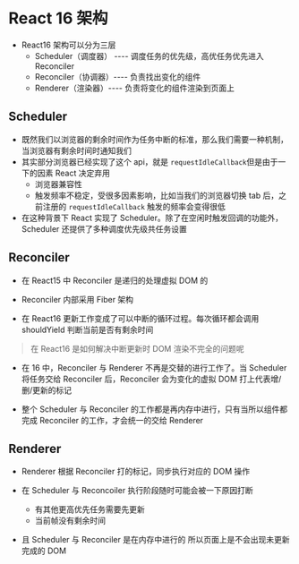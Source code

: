# React 16 架构

- React16 架构可以分为三层
  - Scheduler（调度器） ---- 调度任务的优先级，高优任务优先进入 Reconciler
  - Reconciler（协调器）---- 负责找出变化的组件
  - Renderer（渲染器）---- 负责将变化的组件渲染到页面上

## Scheduler

- 既然我们以浏览器的剩余时间作为任务中断的标准，那么我们需要一种机制，当浏览器有剩余时间时通知我们
- 其实部分浏览器已经实现了这个 api，就是 `requestIdleCallback`但是由于一下的因素 React 决定弃用
  - 浏览器兼容性
  - 触发频率不稳定，受很多因素影响，比如当我们的浏览器切换 tab 后，之前注册的 `requestIdleCallback` 触发的频率会变得很低
- 在这种背景下 React 实现了 Scheduler。除了在空闲时触发回调的功能外，Scheduler 还提供了多种调度优先级共任务设置

## Reconciler

- 在 React15 中 Reconciler 是递归的处理虚拟 DOM 的

- Reconciler 内部采用 Fiber 架构

- 在 React16 更新工作变成了可以中断的循环过程。每次循环都会调用 shouldYield 判断当前是否有剩余时间

> 在 React16 是如何解决中断更新时 DOM 渲染不完全的问题呢

- 在 16 中，Reconciler 与 Renderer 不再是交替的进行工作了。当 Scheduler 将任务交给 Reconciler 后，Reconciler 会为变化的虚拟 DOM 打上代表增/删/更新的标记

- 整个 Scheduler 与 Reconciler 的工作都是再内存中进行，只有当所以组件都完成 Reconciler 的工作，才会统一的交给 Renderer

## Renderer

- Renderer 根据 Reconciler 打的标记，同步执行对应的 DOM 操作

- 在 Scheduler 与 Reconcoiler 执行阶段随时可能会被一下原因打断

  - 有其他更高优先任务需要先更新
  - 当前帧没有剩余时间

- 且 Scheduler 与 Reconciler 是在内存中进行的 所以页面上是不会出现未更新完成的 DOM
